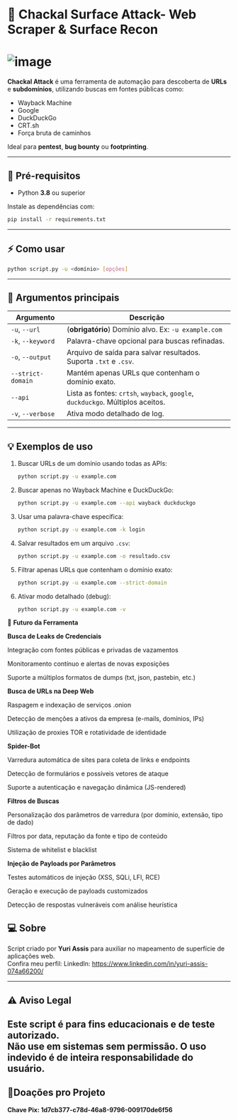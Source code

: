 # 🐺 Chackal Surface Attack- Web Scraper & Surface Recon
#  ![image](https://github.com/user-attachments/assets/faffbd9d-d048-4732-b0f8-56ec0571a2e5)






**Chackal Attack** é uma ferramenta de automação para descoberta de **URLs** e **subdomínios**, utilizando buscas em fontes públicas como:

- Wayback Machine  
- Google  
- DuckDuckGo  
- CRT.sh  
- Força bruta de caminhos

Ideal para **pentest**, **bug bounty** ou **footprinting**.

---

## 🚀 Pré-requisitos

- Python **3.8** ou superior

Instale as dependências com:

```bash
pip install -r requirements.txt
```

---

## ⚡ Como usar

```bash
python script.py -u <domínio> [opções]
```

---

## 📌 Argumentos principais

| Argumento           | Descrição                                                                 |
|---------------------|------------------------------------------------------------------------------|
| `-u`, `--url`       | (**obrigatório**) Domínio alvo. Ex: `-u example.com`                       |
| `-k`, `--keyword`   | Palavra-chave opcional para buscas refinadas.                                |
| `-o`, `--output`    | Arquivo de saída para salvar resultados. Suporta `.txt` e `.csv`.           |
| `--strict-domain`  | Mantém apenas URLs que contenham o domínio exato.                            |
| `--api`             | Lista as fontes: `crtsh`, `wayback`, `google`, `duckduckgo`. Múltiplos aceitos. |
| `-v`, `--verbose`   | Ativa modo detalhado de log.                                                  |

---

## 💡 Exemplos de uso

1. Buscar URLs de um domínio usando todas as APIs:
   ```bash
   python script.py -u example.com
   ```

2. Buscar apenas no Wayback Machine e DuckDuckGo:
   ```bash
   python script.py -u example.com --api wayback duckduckgo
   ```

3. Usar uma palavra-chave específica:
   ```bash
   python script.py -u example.com -k login
   ```

4. Salvar resultados em um arquivo `.csv`:
   ```bash
   python script.py -u example.com -o resultado.csv
   ```

5. Filtrar apenas URLs que contenham o domínio exato:
   ```bash
   python script.py -u example.com --strict-domain
   ```

6. Ativar modo detalhado (debug):
   ```bash
   python script.py -u example.com -v
   ```
🔮 **Futuro da Ferramenta**

**Busca de Leaks de Credenciais**

Integração com fontes públicas e privadas de vazamentos

Monitoramento contínuo e alertas de novas exposições

Suporte a múltiplos formatos de dumps (txt, json, pastebin, etc.)

**Busca de URLs na Deep Web**

Raspagem e indexação de serviços .onion

Detecção de menções a ativos da empresa (e-mails, domínios, IPs)

Utilização de proxies TOR e rotatividade de identidade

**Spider-Bot**

Varredura automática de sites para coleta de links e endpoints

Detecção de formulários e possíveis vetores de ataque

Suporte a autenticação e navegação dinâmica (JS-rendered)

**Filtros de Buscas**

Personalização dos parâmetros de varredura (por domínio, extensão, tipo de dado)

Filtros por data, reputação da fonte e tipo de conteúdo

Sistema de whitelist e blacklist

**Injeção de Payloads por Parâmetros**

Testes automáticos de injeção (XSS, SQLi, LFI, RCE)

Geração e execução de payloads customizados

Detecção de respostas vulneráveis com análise heurística



## 💻 Sobre

Script criado por **Yuri Assis** para auxiliar no mapeamento de superfície de aplicações web.  
Confira meu perfil: LinkedIn: https://www.linkedin.com/in/yuri-assis-074a66200/

---

## ⚠️ Aviso Legal

Este script é para **fins educacionais e de teste autorizado**.  
**Não use** em sistemas sem permissão. O uso indevido é de inteira responsabilidade do usuário.
---

## 💸Doações pro Projeto
**Chave Pix: 1d7cb377-c78d-46a8-9796-009170de6f56**
